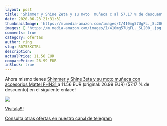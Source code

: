 ```yaml
---
layout: post
title: 'Shimmer y Shine Zeta y su moto  muñeca c al 57.17 % de descuento'
date: 2020-06-23 21:31:31
thumbnailImage: 'https://m.media-amazon.com/images/I/410mg57UgFL._SL200_.jpg'
images: [ 'https://m.media-amazon.com/images/I/410mg57UgFL._SL200_.jpg' ]
comments: true
category: ofertas
author: ring
slug: B0753KCTRL
description:
actualPrice: 11.56 EUR
comparePrice: 26.99 EUR
inStock: true
---
```


Ahora mismo tienes [Shimmer y Shine Zeta y su moto  muñeca con accesorios  Mattel FHN31 ](https://www.amazon.com/dp/B0753KCTRL/?tag=redken08-20) a 11.56 EUR (original: 26.99 EUR) (57.17 %  de descuento) en el siguiente enlace!

[![](https://m.media-amazon.com/images/I/410mg57UgFL._SL200_.jpg)](https://www.amazon.com/dp/B0753KCTRL/?tag=redken08-20)

[Visítala!!!](https://www.amazon.com/dp/B0753KCTRL/?tag=redken08-20)

[Consulta otras ofertas en nuestro canal de telegram](https://t.me/s/ofertas25)
